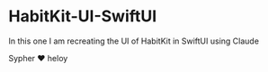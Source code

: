 # HabitKit-UI-SwiftUI
In this one I am recreating the UI of HabitKit in SwiftUI using Claude

Sypher ❤️
heloy